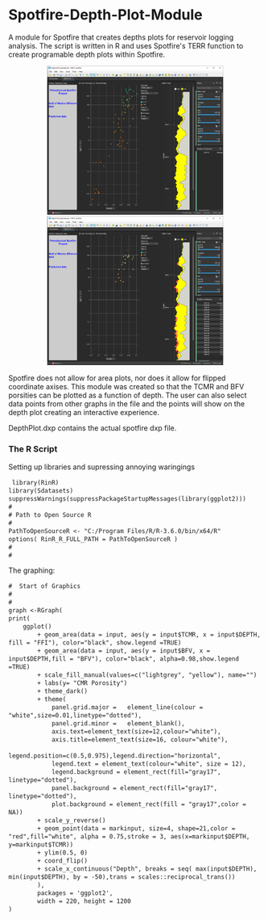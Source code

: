 # Spotfire-Depth-Plot-Module
A module for Spotfire that creates depths plots for reservoir logging analysis. The script is written in R and uses Spotfire's TERR function to create programable depth plots within Spotfire.

<p align="center">
  <img src="https://github.com/Preston5789/Spotfire-Depth-Plot-Module/blob/master/Depth_Plot_1.PNG" width="350" title="hover text">
  <img src="https://github.com/Preston5789/Spotfire-Depth-Plot-Module/blob/master/Depth_Plot_2.PNG" width="350" title="hover text">
</p>

Spotfire does not allow for area plots, nor does it allow for flipped coordinate axises. This module was created so that the TCMR and BFV porsities can be plotted as a function of depth. The user can also select data points from other graphs in the file and the points will show on the depth plot creating an interactive experience. 


DepthPlot.dxp contains the actual spotfire dxp file. 

### The R Script
Setting up libraries and supressing annoying waringings
```
 library(RinR)
library(Sdatasets)
suppressWarnings(suppressPackageStartupMessages(library(ggplot2)))
#
# Path to Open Source R
#
PathToOpenSourceR <- "C:/Program Files/R/R-3.6.0/bin/x64/R"
options( RinR_R_FULL_PATH = PathToOpenSourceR )
#
#
```
The graphing:
```
#  Start of Graphics
#
#
graph <-RGraph(
print(
	ggplot()
		+ geom_area(data = input, aes(y = input$TCMR, x = input$DEPTH, fill = "FFI"), color="black", show.legend =TRUE)
		+ geom_area(data = input, aes(y = input$BFV, x = input$DEPTH,fill = "BFV"), color="black", alpha=0.98,show.legend =TRUE) 
		+ scale_fill_manual(values=c("lightgrey", "yellow"), name="")
		+ labs(y= "CMR Porosity") 
		+ theme_dark()
		+ theme(
			panel.grid.major =   element_line(colour = "white",size=0.01,linetype="dotted"),
			panel.grid.minor =   element_blank(),
			axis.text=element_text(size=12,colour="white"),
			axis.title=element_text(size=16, colour="white"),
			legend.position=c(0.5,0.975),legend.direction="horizontal",
			legend.text = element_text(colour="white", size = 12),
			legend.background = element_rect(fill="gray17", linetype="dotted"),
			panel.background = element_rect(fill="gray17", linetype="dotted"),
			plot.background = element_rect(fill = "gray17",color = NA))
		+ scale_y_reverse()
		+ geom_point(data = markinput, size=4, shape=21,color = "red",fill="white", alpha = 0.75,stroke = 3, aes(x=markinput$DEPTH, y=markinput$TCMR))
		+ ylim(0.5, 0)
		+ coord_flip()
		+ scale_x_continuous("Depth", breaks = seq( max(input$DEPTH), min(input$DEPTH), by = -50),trans = scales::reciprocal_trans())
		), 
		packages = 'ggplot2',
		width = 220, height = 1200
)

 
 
 ```
